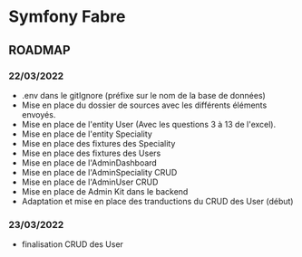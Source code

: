 # Symfony Fabre

## ROADMAP

### 22/03/2022

* .env dans le gitIgnore (préfixe sur le nom de la base de données)
* Mise en place du dossier de sources avec les différents éléments envoyés.
* Mise en place de l'entity User (Avec les questions 3 à 13 de l'excel).
* Mise en place de l'entity Speciality
* Mise en place des fixtures des Speciality
* Mise en place des fixtures des Users
* Mise en place de l'AdminDashboard
* Mise en place de l'AdminSpeciality CRUD
* Mise en place de l'AdminUser CRUD
* Mise en place de Admin Kit dans le backend
* Adaptation et mise en place des tranductions du CRUD des User (début)

### 23/03/2022

* finalisation CRUD des User


